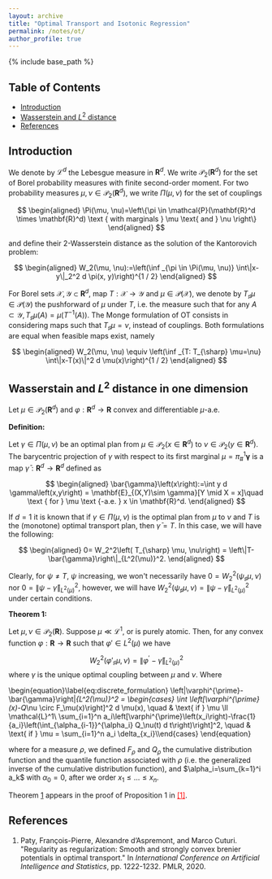 ```yaml
---
layout: archive
title: "Optimal Transport and Isotonic Regression"
permalink: /notes/ot/
author_profile: true
---
```


<script type="text/javascript">
  var password = prompt("Please enter the password to access this page:");
  if (password !== "Artur.1994") {
    window.location.href = "https://dbracale.github.io"; // Redirect to another page if password is wrong
  }
</script>

{% include base_path %}

## Table of Contents
- [Introduction](#introduction)
- [Wasserstein and $L^2$ distance](#wasserstein)
- [References](#references)

## <a id="introduction"></a> Introduction

We denote by $\mathcal{L}^d$ the Lebesgue measure in $\mathbf{R}^d$. We write $\mathcal{P}_2(\mathbf{R}^d)$ for the set of Borel probability measures with finite second-order moment. For two probability measures $\mu, \nu \in \mathcal{P}_2(\mathbf{R}^d)$, we write $\Pi(\mu, \nu)$ for the set of couplings

$$
\begin{aligned}
\Pi(\mu, \nu)=\left\{\pi \in \mathcal{P}(\mathbf{R}^d \times \mathbf{R}^d) \text { with marginals } \mu \text{ and } \nu \right\}
\end{aligned}
$$

and define their 2-Wasserstein distance as the solution of the Kantorovich problem:

$$
\begin{aligned}
W_2(\mu, \nu):=\left(\inf _{\pi \in \Pi(\mu, \nu)} \int\|x-y\|_2^2 d \pi(x, y)\right)^{1 / 2}
\end{aligned}
$$

For Borel sets $\mathcal{X}, \mathcal{Y} \subset \mathbf{R}^d$, map $T: \mathcal{X} \rightarrow \mathcal{Y}$ and $\mu \in \mathcal{P}(\mathcal{X})$, we denote by $T_{\sharp} \mu \in \mathcal{P}(\mathcal{Y})$ the pushforward of $\mu$ under $T$, i.e. the measure such that for any $A \subset \mathcal{Y}, T_{\sharp} \mu(A)=\mu\left(T^{-1}(A)\right)$. The Monge formulation of $\mathrm{OT}$ consists in considering maps such that $T_{\sharp} \mu=\nu$, instead of couplings. Both formulations are equal when feasible maps exist, namely

$$
\begin{aligned}
W_2(\mu, \nu) \equiv \left(\inf _{T: T_{\sharp} \mu=\nu} \int\|x-T(x)\|^2 d \mu(x)\right)^{1 / 2}
\end{aligned}
$$

## <a id="wasserstein"></a> Wasserstain  and $L^2$ distance in one dimension

Let $\mu \in \mathcal{P}_2(\mathbf{R}^d)$ and $\varphi: \mathbf{R}^d \rightarrow \mathbf{R}$ convex and differentiable $\mu$-a.e.

<div class="definition">
  <strong>Definition:</strong>

Let $\gamma \in \Pi(\mu, \nu)$ be an optimal plan from $\mu \in \mathcal{P}_2(x\in \mathbf{R}^d)$ to $\nu \in \mathcal{P}_2(y\in \mathbf{R}^d)$. The barycentric projection of $\gamma$ with respect to its first marginal $\mu=\pi_{\#}^1 \boldsymbol{\gamma}$
is a map $\bar{\gamma}: \mathbf{R}^d \rightarrow \mathbf{R}^d$ defined as

$$
\begin{aligned}
\bar{\gamma}\left(x\right):=\int y d \gamma\left(x,y\right) = \mathbf{E}_{(X,Y)\sim \gamma}[Y \mid X = x]\quad \text { for } \mu \text {-a.e. } x \in \mathbf{R}^d.
\end{aligned}
$$

</div>

If $d=1$ it is known that if $\gamma \in \Pi(\mu, \nu)$ is the optimal plan from $\mu$ to $\nu$ and $T$ is the (monotone) optimal transport plan, then $\bar{\gamma} = T$. In this case, we will have the following:

$$
\begin{aligned}
0= W_2^2\left( T_{\sharp} \mu, \nu\right) = \left\|T-\bar{\gamma}\right\|_{L^2(\mu)}^2.
\end{aligned}
$$

Clearly, for $\psi \neq T$, $\psi$ increasing, we won't necessarily have $0 = W_2^2( \psi_{\sharp} \mu, \nu )$ nor $0 = \left\lVert \psi - \bar{\gamma} \right\rVert_{L^2(\mu)}^2$, however, we will have $W_2^2( \psi_{\sharp} \mu, \nu ) = \left\lVert \psi - \bar{\gamma} \right\rVert_{L^2(\mu)}^2$ under certain conditions.


<div class="theorem" id="theorem1">
  <strong>Theorem 1:</strong>

Let $\mu, \nu \in \mathcal{P}_2(\mathbf{R})$. Suppose $\mu \ll \mathcal{L}^1$, or is purely atomic. Then, for any convex function $\varphi: \mathbf{R} \rightarrow \mathbf{R}$ such that $\varphi' \in L^2(\mu)$ we have 

$$
W_2^2\left( \varphi'_{\sharp} \mu, \nu\right) = \left\|\varphi^{\prime}-\bar{\gamma}\right\|_{L^2(\mu)}^2
$$
where $\gamma$ is the unique optimal coupling between $\mu$ and $\nu$. Where

\begin{equation}\label{eq:discrete_formulation}
\left\|\varphi^{\prime}-\bar{\gamma}\right\|_{L^2(\mu)}^2 = 
\begin{cases}
    \int \left[\varphi^{\prime}(x)-Q_\nu \circ F_\mu(x)\right]^2 d \mu(x), \quad & \text{ if } \mu \ll \mathcal{L}^1\\
    \sum_{i=1}^n a_i\left[\varphi^{\prime}\left(x_i\right)-\frac{1}{a_i}\left(\int_{\alpha_{i-1}}^{\alpha_i} Q_\nu(t) d t\right)\right]^2, \quad & \text{ if } \mu = \sum_{i=1}^n a_i \delta_{x_i}\\\end{cases}
\end{equation}

where for a measure $\rho$, we defined $F_\rho$ and $Q_\rho$ the cumulative distribution function and the quantile function associated with $\rho$ (i.e. the generalized inverse of the cumulative distribution function), and $\alpha_i=\sum_{k=1}^i a_k$ with $\alpha_0=0$, after we order $x_1 \leq \ldots \leq x_n$.

</div>


Theorem <a href="#theorem1">1</a> appears in the proof of Proposition 1 in <a href="#ref1" style="color:red;">[1]</a>.

## <a id="references"></a> References

1. <a id="ref1"></a> Paty, François-Pierre, Alexandre d’Aspremont, and Marco Cuturi. "Regularity as regularization: Smooth and strongly convex brenier potentials in optimal transport." In *International Conference on Artificial Intelligence and Statistics*, pp. 1222-1232. PMLR, 2020.